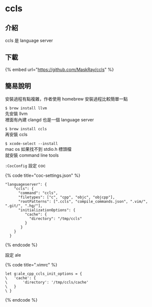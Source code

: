 # ccls

## 介紹

ccls 是 language server

## 下載

{% embed url="https://github.com/MaskRay/ccls" %}

## 簡易說明

安裝過程有點複雜，作者使用 homebrew 安裝過程比較簡單一點

`$ brew install llvm`  
先安裝 llvm  
裡面有內建 clangd 也是一個 language server

`$ brew install ccls`  
再安裝 ccls

`$ xcode-select --install`   
mac os 如果找不到 stdio.h 標頭檔  
就安裝 command line tools

`:CocConfig` 設定 coc

{% code title="coc-settings.json" %}
```text
"languageserver": {
    "ccls": {
      "command": "ccls",
      "filetypes": ["c", "cpp", "objc", "objcpp"],
      "rootPatterns": [".ccls", "compile_commands.json", ".vim/", ".git/", ".hg/"],
      "initializationOptions": {
         "cache": {
           "directory": "/tmp/ccls"
         }
       }
    }
  }
```
{% endcode %}

設定 ale

{% code title=".vimrc" %}
```text
let g:ale_cpp_ccls_init_options = {
\   'cache': {
\       'directory': '/tmp/ccls/cache'
\   }
\ }
```
{% endcode %}

